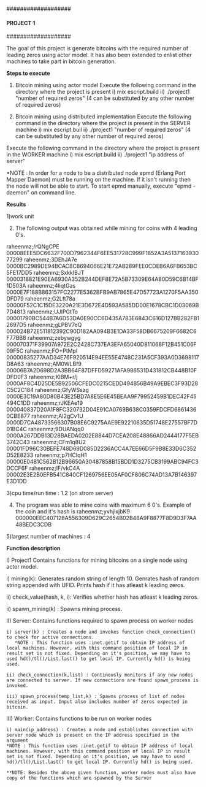 ###################
#### PROJECT 1 ####
###################

The goal of this project is generate bitcoins with the required number of leading zeros using actor model. It has also been extended to enlist other machines to take part in bitcoin generation.

**Steps to execute**

1) Bitcoin mining using actor model
   Execute the following command in the directory where the project is present
   i) mix escript.build
   ii) ./project1 "number of required zeros" (4 can be substituted by any other number of required zeros)

2) Bitcoin mining using distributed implementation
   Execute the following command in the directory where the project is present in the SERVER machine
   i) mix escript.buil
   ii) ./project1 "number of required zeros" (4 can be substituted by any other number of required zeros)

  Execute the following command in the directory where the project is present in the WORKER machine
  i) mix escript.build
  ii) ./project1 "ip address of server"

  *NOTE : In order for a node to be a distributed node epmd (Erlang Port Mapper Daemon) must be running on the machine. If it isn't running then the node will not be able to start. To start epmd manually, execute "epmd -daemon" on command line. 

**Results**

1)work unit

2) The following output was obtained while mining for coins with 4 leading 0's. 
    
raheenmz;/rQNgCPE 00008EEE5DC6632F700D7962344F6EE531728C999F1852A3A513716393077299
raheenmz;3DEhJA7e 0000BC2989DE94BCAC8C8694066E21E72AB289FEE0CDEB6A6FB653BC5FE17DD5
raheenmz;SxkkIBJT 0000318821E90EA6930A352B244DEF8E72A5B73309E64A80D59C6B14BF1D503A
raheenmz;4liqtGas 0000E7F188B863157FC2277E5362BFB9AB7865E47D57723A1270F5AA350DFD79
raheenmz;G2Lft78a 00000F52C1C15DE3220A21E3D672E4D593A585DD00E1678CBC1D03069B7D4813
raheenmz;UJIPGtTo 00001790BC544B7A6D53DA0E90CC6D435A783E6843C616D127BB282FB12697D5
raheenmz;gLPBV7eQ 000024B72E511812392C90D182AA094B3E1DA33F58DB6675209F6682C6F77BB8
raheenmz;zebywgyg 000070371F39907A972E2C2428C737EA3EFA65040D811068F12B451C06F09F5C
raheenmz;FO+PtMpl 00000835277AAD34E76F920514E94EE55E4748C231A5CF393A0D3698117D8A63
raheenmz;AM0WLBf9 00006B7A2D698D2A3BB64F87DFFD59271AFA986531D431812CB448B10FDFD0F3
raheenmz;KlBM+r/j 0000AF8C4D25DE5B92506CFEDC0215CEDD494856B49A9EBEC3F93D28C5C2C184
raheenmz;GfyWSszg 0000E3C19A80D80B43E25BD7A8E5E6E45BEAA9F79952459B1DEC42F45494C1DD
raheenmz;rJKEAe19 000040837D20A1F8FC320732D04E91CA0769B638C0359FDCFD68614360CBE877
raheenmz;AI2gCv1U 0000D7CA48733566307B08E6C9275AAE9E92210635D51748E27557BF7D01BC4C
raheenmz;9DUANqq0 0000A267DDB13D28BAEDA0202E8844D7CEA208E48866AD2444177F5EB3742C43
raheenmz;CFm1q8U2 00001FD96C30BEFE748D69D085D2236ACC4A7EE66D5F9B8E33D6C352D52E8233
raheenmz;p7HCIqH1 00000E0481C562B12B96650A30487858B15BDD1D3275CB3199ABC94FC3DCCF6F
raheenmz;IF/vkC4A 00002E3E2B0EFB541C840CF1269756EE05AF0CF806C74AD13A7B146397E3D1DD


3)cpu time/run time : 1.2 (on strom server)

4) The program was able to mine coins with maximum 6 0's.
   Example of the coin and it's hash is 
    raheenmz;yvhjixjbK9 000000EEC407128A556309D629C2654B02B48A9F8877F8D9D3F7AA48BEDC3CDB

5)largest number of machines : 4 


**Function description** 

I) Project1
  Contains functions for mining bitcoins on a single node using actor model.

  i) mining(k): Generates random string of length 10. Genrates hash of random string appended with UFID. Prints hash if it has atleast k leading zeros.

  ii) check_value(hash, k, i): Verifies whether hash has atleast k leading zeros.

  ii) spawn_mining(k) : Spawns mining process.

II) Server: Contains functions required to spawn process on worker nodes

    i) server(k) : Creates a node and invokes function check_connection() to check for active connections.
       *NOTE : This function uses :inet.getif to obtain IP address of local machines. However, with this command position of local IP in result set is not fixed. Depending on it's position, we may have to used hd()/tl()/List.last() to get local IP. Currently hd() is being used.
    
    ii) check_connection(k,list) : Continously monitors if any new nodes are connected to server. If new connections are found spawn_process is invoked.  

    iii) spawn_process(temp_list,k) : Spawns process of list of nodes received as input. Input also includes number of zeros expected in bitcoin.

III) Worker: Contains functions to be run on worker nodes

    i) main(ip_address) : Creates a node and establishes connection with server node which is present on the IP address specified in the argument
    *NOTE : This function uses :inet.getif to obtain IP address of local machines. However, with this command position of local IP in result set is not fixed. Depending on it's position, we may have to used hd()/tl()/List.last() to get local IP. Currently hd() is being used.
    
    **NOTE: Besides the above given function, worker nodes must also have copy of the functions which are spawned by the Server

